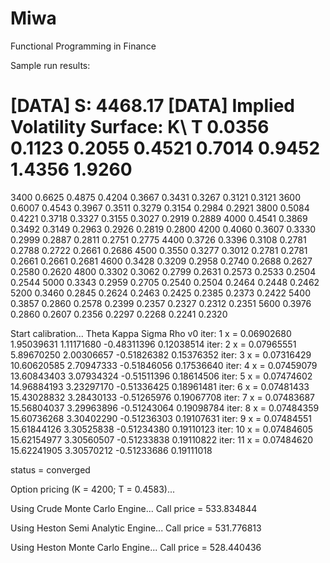 Miwa
====

Functional Programming in Finance

Sample run results:

[DATA] S: 4468.17
[DATA] Implied Volatility Surface:
K\ T         0.0356         0.1123         0.2055         0.4521         0.7014         0.9452         1.4356         1.9260
============================================================================================================================
3400         0.6625         0.4875         0.4204         0.3667         0.3431         0.3267         0.3121         0.3121
3600         0.6007         0.4543         0.3967         0.3511         0.3279         0.3154         0.2984         0.2921
3800         0.5084         0.4221         0.3718         0.3327         0.3155         0.3027         0.2919         0.2889
4000         0.4541         0.3869         0.3492         0.3149         0.2963         0.2926         0.2819         0.2800
4200         0.4060         0.3607         0.3330         0.2999         0.2887         0.2811         0.2751         0.2775
4400         0.3726         0.3396         0.3108         0.2781         0.2788         0.2722         0.2661         0.2686
4500         0.3550         0.3277         0.3012         0.2781         0.2781         0.2661         0.2661         0.2681
4600         0.3428         0.3209         0.2958         0.2740         0.2688         0.2627         0.2580         0.2620
4800         0.3302         0.3062         0.2799         0.2631         0.2573         0.2533         0.2504         0.2544
5000         0.3343         0.2959         0.2705         0.2540         0.2504         0.2464         0.2448         0.2462
5200         0.3460         0.2845         0.2624         0.2463         0.2425         0.2385         0.2373         0.2422
5400         0.3857         0.2860         0.2578         0.2399         0.2357         0.2327         0.2312         0.2351
5600         0.3976         0.2860         0.2607         0.2356         0.2297         0.2268         0.2241         0.2320

Start calibration...
Theta           Kappa           Sigma             Rho              v0
iter:   1 x =      0.06902680      1.95039631      1.11171680     -0.48311396      0.12038514
iter:   2 x =      0.07965551      5.89670250      2.00306657     -0.51826382      0.15376352
iter:   3 x =      0.07316429     10.60620585      2.70947333     -0.51846056      0.17536640
iter:   4 x =      0.07459079     13.60843403      3.07934324     -0.51511396      0.18614506
iter:   5 x =      0.07474602     14.96884193      3.23297170     -0.51336425      0.18961481
iter:   6 x =      0.07481433     15.43028832      3.28430133     -0.51265976      0.19067708
iter:   7 x =      0.07483687     15.56804037      3.29963896     -0.51243064      0.19098784
iter:   8 x =      0.07484359     15.60736268      3.30402290     -0.51236303      0.19107631
iter:   9 x =      0.07484551     15.61844126      3.30525838     -0.51234380      0.19110123
iter:  10 x =      0.07484605     15.62154977      3.30560507     -0.51233838      0.19110822
iter:  11 x =      0.07484620     15.62241905      3.30570212     -0.51233686      0.19111018

status = converged


Option pricing (K = 4200; T = 0.4583)...

Using Crude Monte Carlo Engine...
Call price = 533.834844

Using Heston Semi Analytic Engine...
Call price = 531.776813

Using Heston Monte Carlo Engine...
Call price = 528.440436
